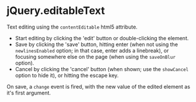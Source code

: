 # jQuery.editableText

Text editing using the `contentEditable` html5 attribute.

* Start editing by clicking the 'edit' button or double-clicking the element.
* Save by clicking the 'save' button, hitting enter (when not using the `newlinesEnabled` option; in that case, enter adds a linebreak), or focusing somewhere else on the page (when using the `saveOnBlur` option).
* Cancel by clicking the 'cancel' button (when shown; use the `showCancel` option to hide it), or hitting the escape key.

On save, a `change` event is fired, with the new value of the edited element as it's first argument.